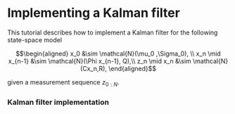 # Implementing a Kalman filter

This tutorial describes how to implement a Kalman filter for the following state-space model

```math
\begin{aligned}
x_0 &\sim \mathcal{N}(\mu_0 ,\Sigma_0), \\
x_n \mid x_{n-1} &\sim \mathcal{N}(\Phi  x_{n-1}, Q),\\
z_n \mid x_n &\sim \mathcal{N}(Cx_n,R),
\end{aligned}
```
given a measurement sequence $z_{0:N}$.



### Kalman filter implementation

